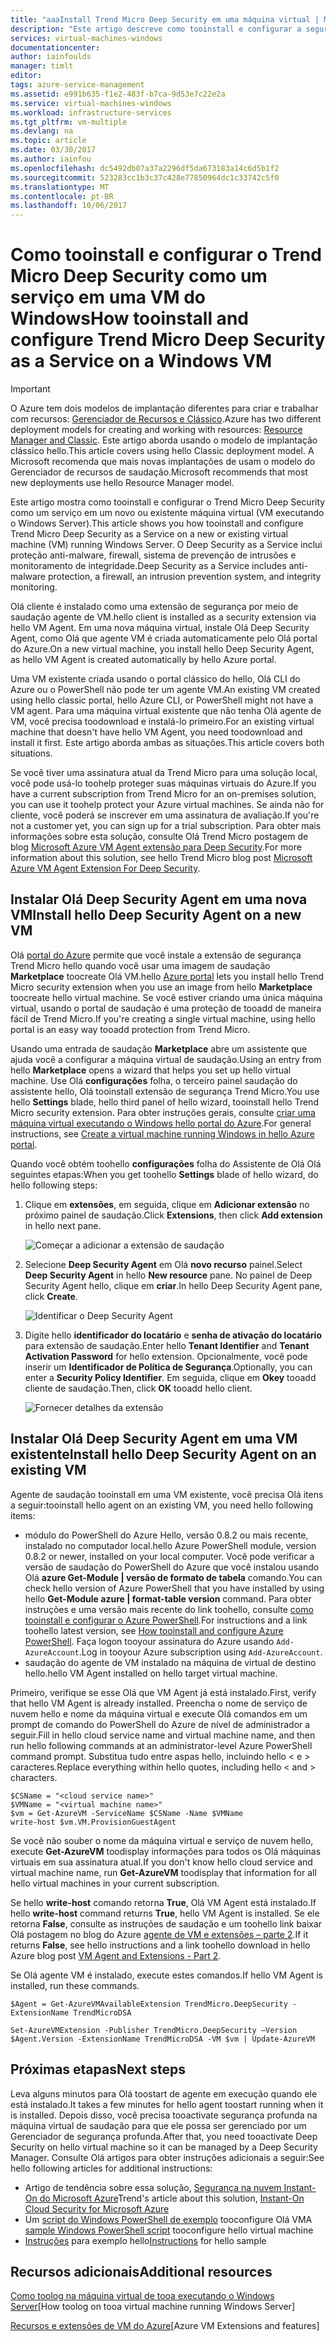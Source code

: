```yaml
---
title: "aaaInstall Trend Micro Deep Security em uma máquina virtual | Microsoft Docs"
description: "Este artigo descreve como tooinstall e configurar a segurança de Trend Micro em uma máquina virtual criada com o modelo de implantação clássico Olá no Azure."
services: virtual-machines-windows
documentationcenter: 
author: iainfoulds
manager: timlt
editor: 
tags: azure-service-management
ms.assetid: e991b635-f1e2-483f-b7ca-9d53e7c22e2a
ms.service: virtual-machines-windows
ms.workload: infrastructure-services
ms.tgt_pltfrm: vm-multiple
ms.devlang: na
ms.topic: article
ms.date: 03/30/2017
ms.author: iainfou
ms.openlocfilehash: dc5492db07a37a2296df5da673183a14c6d5b1f2
ms.sourcegitcommit: 523283cc1b3c37c428e77850964dc1c33742c5f0
ms.translationtype: MT
ms.contentlocale: pt-BR
ms.lasthandoff: 10/06/2017
---
```

# <a name="how-tooinstall-and-configure-trend-micro-deep-security-as-a-service-on-a-windows-vm"></a><span data-ttu-id="8db4c-103">Como tooinstall e configurar o Trend Micro Deep Security como um serviço em uma VM do Windows</span><span class="sxs-lookup"><span data-stu-id="8db4c-103">How tooinstall and configure Trend Micro Deep Security as a Service on a Windows VM</span></span>
> [!IMPORTANT]
> <span data-ttu-id="8db4c-104">O Azure tem dois modelos de implantação diferentes para criar e trabalhar com recursos: [Gerenciador de Recursos e Clássico](../../../resource-manager-deployment-model.md).</span><span class="sxs-lookup"><span data-stu-id="8db4c-104">Azure has two different deployment models for creating and working with resources: [Resource Manager and Classic](../../../resource-manager-deployment-model.md).</span></span> <span data-ttu-id="8db4c-105">Este artigo aborda usando o modelo de implantação clássico hello.</span><span class="sxs-lookup"><span data-stu-id="8db4c-105">This article covers using hello Classic deployment model.</span></span> <span data-ttu-id="8db4c-106">A Microsoft recomenda que mais novas implantações de usam o modelo do Gerenciador de recursos de saudação.</span><span class="sxs-lookup"><span data-stu-id="8db4c-106">Microsoft recommends that most new deployments use hello Resource Manager model.</span></span>

<span data-ttu-id="8db4c-107">Este artigo mostra como tooinstall e configurar o Trend Micro Deep Security como um serviço em um novo ou existente máquina virtual (VM executando o Windows Server).</span><span class="sxs-lookup"><span data-stu-id="8db4c-107">This article shows you how tooinstall and configure Trend Micro Deep Security as a Service on a new or existing virtual machine (VM) running Windows Server.</span></span> <span data-ttu-id="8db4c-108">O Deep Security as a Service inclui proteção anti-malware, firewall, sistema de prevenção de intrusões e monitoramento de integridade.</span><span class="sxs-lookup"><span data-stu-id="8db4c-108">Deep Security as a Service includes anti-malware protection, a firewall, an intrusion prevention system, and integrity monitoring.</span></span>

<span data-ttu-id="8db4c-109">Olá cliente é instalado como uma extensão de segurança por meio de saudação agente de VM.</span><span class="sxs-lookup"><span data-stu-id="8db4c-109">hello client is installed as a security extension via hello VM Agent.</span></span> <span data-ttu-id="8db4c-110">Em uma nova máquina virtual, instale Olá Deep Security Agent, como Olá que agente VM é criada automaticamente pelo Olá portal do Azure.</span><span class="sxs-lookup"><span data-stu-id="8db4c-110">On a new virtual machine, you install hello Deep Security Agent, as hello VM Agent is created automatically by hello Azure portal.</span></span>

<span data-ttu-id="8db4c-111">Uma VM existente criada usando o portal clássico do hello, Olá CLI do Azure ou o PowerShell não pode ter um agente VM.</span><span class="sxs-lookup"><span data-stu-id="8db4c-111">An existing VM created using hello classic portal, hello Azure CLI, or PowerShell might not have a VM agent.</span></span> <span data-ttu-id="8db4c-112">Para uma máquina virtual existente que não tenha Olá agente de VM, você precisa toodownload e instalá-lo primeiro.</span><span class="sxs-lookup"><span data-stu-id="8db4c-112">For an existing virtual machine that doesn't have hello VM Agent, you need toodownload and install it first.</span></span> <span data-ttu-id="8db4c-113">Este artigo aborda ambas as situações.</span><span class="sxs-lookup"><span data-stu-id="8db4c-113">This article covers both situations.</span></span>

<span data-ttu-id="8db4c-114">Se você tiver uma assinatura atual da Trend Micro para uma solução local, você pode usá-lo toohelp proteger suas máquinas virtuais do Azure.</span><span class="sxs-lookup"><span data-stu-id="8db4c-114">If you have a current subscription from Trend Micro for an on-premises solution, you can use it toohelp protect your Azure virtual machines.</span></span> <span data-ttu-id="8db4c-115">Se ainda não for cliente, você poderá se inscrever em uma assinatura de avaliação.</span><span class="sxs-lookup"><span data-stu-id="8db4c-115">If you're not a customer yet, you can sign up for a trial subscription.</span></span> <span data-ttu-id="8db4c-116">Para obter mais informações sobre esta solução, consulte Olá Trend Micro postagem de blog [Microsoft Azure VM Agent extensão para Deep Security](http://go.microsoft.com/fwlink/p/?LinkId=403945).</span><span class="sxs-lookup"><span data-stu-id="8db4c-116">For more information about this solution, see hello Trend Micro blog post [Microsoft Azure VM Agent Extension For Deep Security](http://go.microsoft.com/fwlink/p/?LinkId=403945).</span></span>

## <a name="install-hello-deep-security-agent-on-a-new-vm"></a><span data-ttu-id="8db4c-117">Instalar Olá Deep Security Agent em uma nova VM</span><span class="sxs-lookup"><span data-stu-id="8db4c-117">Install hello Deep Security Agent on a new VM</span></span>

<span data-ttu-id="8db4c-118">Olá [portal do Azure](http://portal.azure.com) permite que você instale a extensão de segurança Trend Micro hello quando você usar uma imagem de saudação **Marketplace** toocreate Olá VM.</span><span class="sxs-lookup"><span data-stu-id="8db4c-118">hello [Azure portal](http://portal.azure.com) lets you install hello Trend Micro security extension when you use an image from hello **Marketplace** toocreate hello virtual machine.</span></span> <span data-ttu-id="8db4c-119">Se você estiver criando uma única máquina virtual, usando o portal de saudação é uma proteção de tooadd de maneira fácil de Trend Micro.</span><span class="sxs-lookup"><span data-stu-id="8db4c-119">If you're creating a single virtual machine, using hello portal is an easy way tooadd protection from Trend Micro.</span></span>

<span data-ttu-id="8db4c-120">Usando uma entrada de saudação **Marketplace** abre um assistente que ajuda você a configurar a máquina virtual de saudação.</span><span class="sxs-lookup"><span data-stu-id="8db4c-120">Using an entry from hello **Marketplace** opens a wizard that helps you set up hello virtual machine.</span></span> <span data-ttu-id="8db4c-121">Use Olá **configurações** folha, o terceiro painel saudação do assistente hello, Olá tooinstall extensão de segurança Trend Micro.</span><span class="sxs-lookup"><span data-stu-id="8db4c-121">You use hello **Settings** blade, hello third panel of hello wizard, tooinstall hello Trend Micro security extension.</span></span>  <span data-ttu-id="8db4c-122">Para obter instruções gerais, consulte [criar uma máquina virtual executando o Windows hello portal do Azure](tutorial.md).</span><span class="sxs-lookup"><span data-stu-id="8db4c-122">For general instructions, see [Create a virtual machine running Windows in hello Azure portal](tutorial.md).</span></span>

<span data-ttu-id="8db4c-123">Quando você obtém toohello **configurações** folha do Assistente de Olá Olá seguintes etapas:</span><span class="sxs-lookup"><span data-stu-id="8db4c-123">When you get toohello **Settings** blade of hello wizard, do hello following steps:</span></span>

1. <span data-ttu-id="8db4c-124">Clique em **extensões**, em seguida, clique em **Adicionar extensão** no próximo painel de saudação.</span><span class="sxs-lookup"><span data-stu-id="8db4c-124">Click **Extensions**, then click **Add extension** in hello next pane.</span></span>

   ![Começar a adicionar a extensão de saudação][1]

2. <span data-ttu-id="8db4c-126">Selecione **Deep Security Agent** em Olá **novo recurso** painel.</span><span class="sxs-lookup"><span data-stu-id="8db4c-126">Select **Deep Security Agent** in hello **New resource** pane.</span></span> <span data-ttu-id="8db4c-127">No painel de Deep Security Agent hello, clique em **criar**.</span><span class="sxs-lookup"><span data-stu-id="8db4c-127">In hello Deep Security Agent pane, click **Create**.</span></span>

   ![Identificar o Deep Security Agent][2]

3. <span data-ttu-id="8db4c-129">Digite hello **identificador do locatário** e **senha de ativação do locatário** para extensão de saudação.</span><span class="sxs-lookup"><span data-stu-id="8db4c-129">Enter hello **Tenant Identifier** and **Tenant Activation Password** for hello extension.</span></span> <span data-ttu-id="8db4c-130">Opcionalmente, você pode inserir um **Identificador de Política de Segurança**.</span><span class="sxs-lookup"><span data-stu-id="8db4c-130">Optionally, you can enter a **Security Policy Identifier**.</span></span> <span data-ttu-id="8db4c-131">Em seguida, clique em **Okey** tooadd cliente de saudação.</span><span class="sxs-lookup"><span data-stu-id="8db4c-131">Then, click **OK** tooadd hello client.</span></span>

   ![Fornecer detalhes da extensão][3]

## <a name="install-hello-deep-security-agent-on-an-existing-vm"></a><span data-ttu-id="8db4c-133">Instalar Olá Deep Security Agent em uma VM existente</span><span class="sxs-lookup"><span data-stu-id="8db4c-133">Install hello Deep Security Agent on an existing VM</span></span>
<span data-ttu-id="8db4c-134">Agente de saudação tooinstall em uma VM existente, você precisa Olá itens a seguir:</span><span class="sxs-lookup"><span data-stu-id="8db4c-134">tooinstall hello agent on an existing VM, you need hello following items:</span></span>

* <span data-ttu-id="8db4c-135">módulo do PowerShell do Azure Hello, versão 0.8.2 ou mais recente, instalado no computador local.</span><span class="sxs-lookup"><span data-stu-id="8db4c-135">hello Azure PowerShell module, version 0.8.2 or newer, installed on your local computer.</span></span> <span data-ttu-id="8db4c-136">Você pode verificar a versão de saudação do PowerShell do Azure que você instalou usando Olá **azure Get-Module | versão de formato de tabela** comando.</span><span class="sxs-lookup"><span data-stu-id="8db4c-136">You can check hello version of Azure PowerShell that you have installed by using hello **Get-Module azure | format-table version** command.</span></span> <span data-ttu-id="8db4c-137">Para obter instruções e uma versão mais recente do link toohello, consulte [como tooinstall e configurar o Azure PowerShell](/powershell/azure/overview).</span><span class="sxs-lookup"><span data-stu-id="8db4c-137">For instructions and a link toohello latest version, see [How tooinstall and configure Azure PowerShell](/powershell/azure/overview).</span></span> <span data-ttu-id="8db4c-138">Faça logon tooyour assinatura do Azure usando `Add-AzureAccount`.</span><span class="sxs-lookup"><span data-stu-id="8db4c-138">Log in tooyour Azure subscription using `Add-AzureAccount`.</span></span>
* <span data-ttu-id="8db4c-139">saudação do agente de VM instalado na máquina de virtual de destino hello.</span><span class="sxs-lookup"><span data-stu-id="8db4c-139">hello VM Agent installed on hello target virtual machine.</span></span>

<span data-ttu-id="8db4c-140">Primeiro, verifique se esse Olá que VM Agent já está instalado.</span><span class="sxs-lookup"><span data-stu-id="8db4c-140">First, verify that hello VM Agent is already installed.</span></span> <span data-ttu-id="8db4c-141">Preencha o nome de serviço de nuvem hello e nome da máquina virtual e execute Olá comandos em um prompt de comando do PowerShell do Azure de nível de administrador a seguir.</span><span class="sxs-lookup"><span data-stu-id="8db4c-141">Fill in hello cloud service name and virtual machine name, and then run hello following commands at an administrator-level Azure PowerShell command prompt.</span></span> <span data-ttu-id="8db4c-142">Substitua tudo entre aspas hello, incluindo hello < e > caracteres.</span><span class="sxs-lookup"><span data-stu-id="8db4c-142">Replace everything within hello quotes, including hello < and > characters.</span></span>

    $CSName = "<cloud service name>"
    $VMName = "<virtual machine name>"
    $vm = Get-AzureVM -ServiceName $CSName -Name $VMName
    write-host $vm.VM.ProvisionGuestAgent

<span data-ttu-id="8db4c-143">Se você não souber o nome da máquina virtual e serviço de nuvem hello, execute **Get-AzureVM** toodisplay informações para todos os Olá máquinas virtuais em sua assinatura atual.</span><span class="sxs-lookup"><span data-stu-id="8db4c-143">If you don't know hello cloud service and virtual machine name, run **Get-AzureVM** toodisplay that information for all hello virtual machines in your current subscription.</span></span>

<span data-ttu-id="8db4c-144">Se hello **write-host** comando retorna **True**, Olá VM Agent está instalado.</span><span class="sxs-lookup"><span data-stu-id="8db4c-144">If hello **write-host** command returns **True**, hello VM Agent is installed.</span></span> <span data-ttu-id="8db4c-145">Se ele retorna **False**, consulte as instruções de saudação e um toohello link baixar Olá postagem no blog do Azure [agente de VM e extensões – parte 2](http://go.microsoft.com/fwlink/p/?LinkId=403947).</span><span class="sxs-lookup"><span data-stu-id="8db4c-145">If it returns **False**, see hello instructions and a link toohello download in hello Azure blog post [VM Agent and Extensions - Part 2](http://go.microsoft.com/fwlink/p/?LinkId=403947).</span></span>

<span data-ttu-id="8db4c-146">Se Olá agente VM é instalado, execute estes comandos.</span><span class="sxs-lookup"><span data-stu-id="8db4c-146">If hello VM Agent is installed, run these commands.</span></span>

    $Agent = Get-AzureVMAvailableExtension TrendMicro.DeepSecurity -ExtensionName TrendMicroDSA

    Set-AzureVMExtension -Publisher TrendMicro.DeepSecurity –Version $Agent.Version -ExtensionName TrendMicroDSA -VM $vm | Update-AzureVM

## <a name="next-steps"></a><span data-ttu-id="8db4c-147">Próximas etapas</span><span class="sxs-lookup"><span data-stu-id="8db4c-147">Next steps</span></span>
<span data-ttu-id="8db4c-148">Leva alguns minutos para Olá toostart de agente em execução quando ele está instalado.</span><span class="sxs-lookup"><span data-stu-id="8db4c-148">It takes a few minutes for hello agent toostart running when it is installed.</span></span> <span data-ttu-id="8db4c-149">Depois disso, você precisa tooactivate segurança profunda na máquina virtual de saudação para que ele possa ser gerenciado por um Gerenciador de segurança profunda.</span><span class="sxs-lookup"><span data-stu-id="8db4c-149">After that, you need tooactivate Deep Security on hello virtual machine so it can be managed by a Deep Security Manager.</span></span> <span data-ttu-id="8db4c-150">Consulte Olá artigos para obter instruções adicionais a seguir:</span><span class="sxs-lookup"><span data-stu-id="8db4c-150">See hello following articles for additional instructions:</span></span>

* <span data-ttu-id="8db4c-151">Artigo de tendência sobre essa solução, [Segurança na nuvem Instant-On do Microsoft Azure](http://go.microsoft.com/fwlink/?LinkId=404101)</span><span class="sxs-lookup"><span data-stu-id="8db4c-151">Trend's article about this solution, [Instant-On Cloud Security for Microsoft Azure](http://go.microsoft.com/fwlink/?LinkId=404101)</span></span>
* <span data-ttu-id="8db4c-152">Um [script do Windows PowerShell de exemplo](http://go.microsoft.com/fwlink/?LinkId=404100) tooconfigure Olá VM</span><span class="sxs-lookup"><span data-stu-id="8db4c-152">A [sample Windows PowerShell script](http://go.microsoft.com/fwlink/?LinkId=404100) tooconfigure hello virtual machine</span></span>
* <span data-ttu-id="8db4c-153">[Instruções](http://go.microsoft.com/fwlink/?LinkId=404099) para exemplo hello</span><span class="sxs-lookup"><span data-stu-id="8db4c-153">[Instructions](http://go.microsoft.com/fwlink/?LinkId=404099) for hello sample</span></span>

## <a name="additional-resources"></a><span data-ttu-id="8db4c-154">Recursos adicionais</span><span class="sxs-lookup"><span data-stu-id="8db4c-154">Additional resources</span></span>
<span data-ttu-id="8db4c-155">[Como toolog na máquina virtual de tooa executando o Windows Server]</span><span class="sxs-lookup"><span data-stu-id="8db4c-155">[How toolog on tooa virtual machine running Windows Server]</span></span>

<span data-ttu-id="8db4c-156">[Recursos e extensões de VM do Azure]</span><span class="sxs-lookup"><span data-stu-id="8db4c-156">[Azure VM Extensions and features]</span></span>

<!-- Image references -->
[1]: ./media/install-trend/new_vm_Blade3.png
[2]: ./media/install-trend/find_SecurityAgent.png
[3]: ./media/install-trend/SecurityAgentDetails.png

<!-- Link references -->
[Como toolog na máquina virtual de tooa executando o Windows Server]:connect-logon.md
[Recursos e extensões de VM do Azure]: http://go.microsoft.com/fwlink/p/?linkid=390493&clcid=0x409
